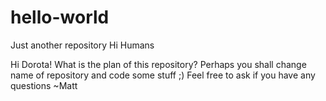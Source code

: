 # hello-world
Just another repository
Hi Humans

Hi Dorota!
What is the plan of this repository? Perhaps you shall change name of repository and code some stuff ;)
Feel free to ask if you have any questions
~Matt
